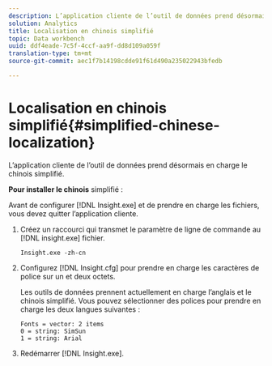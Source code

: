 ```yaml
---
description: L’application cliente de l’outil de données prend désormais en charge le chinois simplifié.
solution: Analytics
title: Localisation en chinois simplifié
topic: Data workbench
uuid: ddf4eade-7c5f-4ccf-aa9f-dd8d109a059f
translation-type: tm+mt
source-git-commit: aec1f7b14198cdde91f61d490a235022943bfedb

---
```



# Localisation en chinois simplifié{#simplified-chinese-localization}

L’application cliente de l’outil de données prend désormais en charge le chinois simplifié.

**Pour installer le chinois** simplifié :

Avant de configurer [!DNL Insight.exe] et de prendre en charge les fichiers, vous devez quitter l’application cliente.

1. Créez un raccourci qui transmet le paramètre de ligne de commande au [!DNL insight.exe] fichier.

   ```
   Insight.exe -zh-cn
   ```

1. Configurez [!DNL Insight.cfg] pour prendre en charge les caractères de police sur un et deux octets.

   Les outils de données prennent actuellement en charge l’anglais et le chinois simplifié. Vous pouvez sélectionner des polices pour prendre en charge les deux langues suivantes :

   ```
   Fonts = vector: 2 items 
   0 = string: SimSun 
   1 = string: Arial 
   ```

1. Redémarrer [!DNL Insight.exe].

